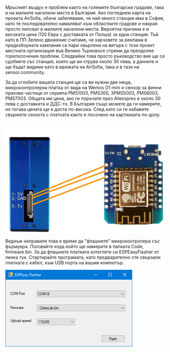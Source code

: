 Мръсният въздух е проблем както на големите български градове, така и на малките населени места в България. Ако погледнем карта на проекта AirSofia, обаче забеляваме, че най-много станции има в София, като те последователно намаляват към областните градове и накрая просто липсват в малките населени места. Вероятна причина е и високата цена (120 Евра с доставката от Полша) за една станция. Тъй като в ПП Зелено движение считаме, че харчовете за реклама в предизборната кампания са пари хвърлени на вятъра с този проект местната организация във Велико Търновосе стреми да преодолее горепосочения проблем. Следвайки това просто ръководство вие ще се сдобиете със станция, която ще ви струва около 30 лева, а данните и ще бъдат видими като в мрежата на AirSofia, така и в тази на sensor.community.

За да сглобите вашата станция ще са ви нужни две неща, микроконтролерна платка от вида на Wemos D1 mini и сензор за финни прахови частици от серията PMS1003, PMS300, 3PMS5003, PMS6003, PMS7003. Общата им цена, ако ги поръчате през Aliexspres  е около 30 лева с доставката и ДДС-то. В България също можете да ги намерите, но тогава цената ще е доста по-висока. След като си ги набавите свържете сензота с платката както е посочено на картинката по-долу.

![Image of дуст](https://github.com/roman-bg/dust/blob/main/img/pms5003-d1-mini.png)

Веднъж направили това е време да "флашнете" микроконтролера със фърмуера. Ползвайте кода който ще намерите в папката Code, firmware.bin. За да флашнете платката изтеглете си ESPEasyFlasher от линка тук. Стартирайте програмата, като предварително сте свързали платката с кабел, към USB порта на вашия компютър.

![Image of дуст](https://github.com/roman-bg/dust/blob/main/img/screenshot.png)

